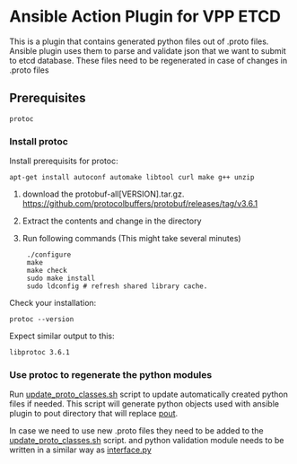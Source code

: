 # Ansible Action Plugin for VPP ETCD

This is a plugin that contains generated python files out of
.proto files. Ansible plugin uses them to parse and validate
json that we want to submit to etcd database. These files need
to be regenerated in case of changes in .proto files

## Prerequisites

    protoc

### Install protoc

Install prerequisits for protoc:

    apt-get install autoconf automake libtool curl make g++ unzip

1. download the protobuf-all\[VERSION\].tar.gz.
https://github.com/protocolbuffers/protobuf/releases/tag/v3.6.1
2. Extract the contents and change in the directory
3. Run following commands (This might take several minutes)

        ./configure
        make
        make check
        sudo make install
        sudo ldconfig # refresh shared library cache.

Check your installation:

    protoc --version

Expect similar output to this:

    libprotoc 3.6.1


### Use protoc to regenerate the python modules

Run [update_proto_classes.sh](../scripts/update_proto_classes.sh) script
to update automatically created python files if needed. This script will
generate python objects used with ansible plugin to pout directory that
will replace [pout](action_plugins/pout).

In case we need to use new .proto files they need to be added to the
[update_proto_classes.sh](../scripts/update_proto_classes.sh) script.
and python validation module needs to be written in a similar way as
[interface.py](action_plugins/plugins/interface.py)
